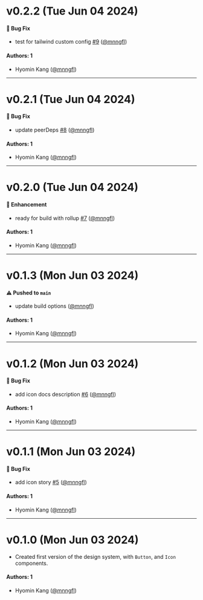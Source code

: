 # v0.2.2 (Tue Jun 04 2024)

#### 🐛 Bug Fix

- test for tailwind custom config [#9](https://github.com/mnngfl/react-design-system/pull/9) ([@mnngfl](https://github.com/mnngfl))

#### Authors: 1

- Hyomin Kang ([@mnngfl](https://github.com/mnngfl))

---

# v0.2.1 (Tue Jun 04 2024)

#### 🐛 Bug Fix

- update peerDeps [#8](https://github.com/mnngfl/react-design-system/pull/8) ([@mnngfl](https://github.com/mnngfl))

#### Authors: 1

- Hyomin Kang ([@mnngfl](https://github.com/mnngfl))

---

# v0.2.0 (Tue Jun 04 2024)

#### 🚀 Enhancement

- ready for build with rollup [#7](https://github.com/mnngfl/react-design-system/pull/7) ([@mnngfl](https://github.com/mnngfl))

#### Authors: 1

- Hyomin Kang ([@mnngfl](https://github.com/mnngfl))

---

# v0.1.3 (Mon Jun 03 2024)

#### ⚠️ Pushed to `main`

- update build options ([@mnngfl](https://github.com/mnngfl))

#### Authors: 1

- Hyomin Kang ([@mnngfl](https://github.com/mnngfl))

---

# v0.1.2 (Mon Jun 03 2024)

#### 🐛 Bug Fix

- add icon docs description [#6](https://github.com/mnngfl/react-design-system/pull/6) ([@mnngfl](https://github.com/mnngfl))

#### Authors: 1

- Hyomin Kang ([@mnngfl](https://github.com/mnngfl))

---

# v0.1.1 (Mon Jun 03 2024)

#### 🐛 Bug Fix

- add icon story [#5](https://github.com/mnngfl/react-design-system/pull/5) ([@mnngfl](https://github.com/mnngfl))

#### Authors: 1

- Hyomin Kang ([@mnngfl](https://github.com/mnngfl))

---

# v0.1.0 (Mon Jun 03 2024)

- Created first version of the design system, with `Button`, and `Icon` components.

#### Authors: 1

- Hyomin Kang ([@mnngfl](https://github.com/mnngfl))
